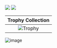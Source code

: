 <!--
**shabman/shabman** is a ✨ _special_ ✨ repository because its `README.md` (this file) appears on your GitHub profile.

Here are some ideas to get you started:

- 🔭 I’m currently working on ...
- 🌱 I’m currently learning ...
- 👯 I’m looking to collaborate on ...
- 🤔 I’m looking for help with ...
- 💬 Ask me about ...
- 📫 How to reach me: ...
- 😄 Pronouns: ...
- ⚡ Fun fact: ...
-->

<img src="https://github-readme-stats.vercel.app/api?username=shabman&&show_icons=true&title_color=FFD700&icon_color=bb2acf&text_color=daf7dc&bg_color=151515&count_private=true">
<img src="https://github-readme-stats.vercel.app/api/top-langs/?username=shabman&title_color=FFD700&text_color=c9cacc&icon_color=2bbc8a&bg_color=1d1f21&langs_count=11&hide=html,css,makefile,shell)](https://github.com/shabman">

|Trophy Collection|
|:---:|
|![Trophy](https://github-profile-trophy.vercel.app/?username=shabman&theme=onedark&row=1&margin-w=5)|

<!-- ![](https://github.com/intervinn/intervinn/blob/main/henry.jpg) -->
![image](https://user-images.githubusercontent.com/59781727/167297351-55d1a59a-5e59-4b48-a675-2b265271265e.png)
